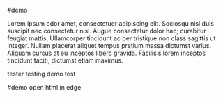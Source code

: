 #demo


Lorem ipsum odor amet, consectetuer adipiscing elit. Sociosqu nisl duis suscipit nec consectetur nisl. Augue consectetur dolor hac; curabitur feugiat mattis. Ullamcorper tincidunt ac per tristique non class sagittis ut integer. Nullam placerat aliquet tempus pretium massa dictumst varius. Aliquam cursus at eu inceptos libero gravida. Facilisis lorem inceptos tincidunt taciti; dictumst etiam maximus.


tester
testing
demo test


#demo
open html in edge